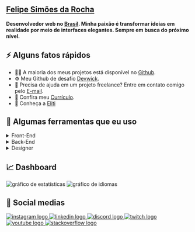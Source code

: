 <h2><a href="https://felipe-rocha.vercel.app/" target="_blank">Felipe Simões da Rocha</a></h2>

<p><strong>Desenvolvedor web no <a href="https://linkss.app/mufmO" target="_blank">Brasil</a>. Minha paixão é transformar ideias em realidade por meio de interfaces elegantes. Sempre em busca do próximo nível.</strong></p>

<h2>⚡ Alguns fatos rápidos</h2>
<div align="left">
    <ul>
        <li>👨‍💻 A maioria dos meus projetos está disponível no <a href="https://github.com/FelipeSimoesDaRocha?tab=repositories" target="_blank">Github</a>.</li>
        <li>⚙️ Meu Github de desafio <a href="https://github.com/orgs/WarwickBr1" target="_blank">Devwick</a>.</li>
        <li>💼 Precisa de ajuda em um projeto freelance? Entre em contato comigo pelo <a href="mailto:Felipe.SimoesDaRocha@Gmail.com" target="_blank">E-mail</a>.</li>
        <li>📙 Confira meu <a href="https://raw.githubusercontent.com/FelipeSimoesDaRocha/FelipeSimoesDaRocha/20afd8addb05fef498b106cf5ccfed7d3c7369f2/curriculo%5BPDF%5D.pdf" target="_blank">Currículo</a>.</li>
        <li>🚀 Conheça a <a href="https://www.instagram.com/escolaeliti/" target="_blank">Eliti</a></li>
    </ul>
</div>
<h2>🚀 Algumas ferramentas que eu uso</h2>
<div>
  <details align="left">
    <summary>Front-End</summary>
      <img src="https://raw.githubusercontent.com/devicons/devicon/master/icons/nextjs/nextjs-original.svg" alt="next-js" width="25" height="25" />
      <img src="https://raw.githubusercontent.com/devicons/devicon/master/icons/react/react-original-wordmark.svg" alt="react" width="25" height="25" />
      <img src="https://raw.githubusercontent.com/devicons/devicon/master/icons/typescript/typescript-original.svg" alt="typescript" width="25" height="25" />
  </details>
  <details>
    <summary>Back-End</summary>
      <img src="https://raw.githubusercontent.com/devicons/devicon/master/icons/heroku/heroku-plain.svg" alt="heroku" width="25" height="25" />
      <img src="https://www.vectorlogo.zone/logos/google_cloud/google_cloud-icon.svg" alt="gcp" width="25" height="25" />
      <img src="https://raw.githubusercontent.com/devicons/devicon/master/icons/docker/docker-original.svg" alt="Docker" width="25" height="25" />
  </details>
  <details>
    <summary>Designer</summary>
      <img src="https://raw.githubusercontent.com/devicons/devicon/master/icons/figma/figma-original.svg" alt="Figma" width="25" height="25" />
      <img src="https://raw.githubusercontent.com/devicons/devicon/master/icons/photoshop/photoshop-plain.svg" alt="Photoshop" width="25" height="25" />
      <img src="https://raw.githubusercontent.com/devicons/devicon/master/icons/illustrator/illustrator-plain.svg" alt="Illustrator" width="25" height="25" />
  </details>
</div>
<h2>📈 Dashboard</h2>
<div align="left"> 
   <img src="https://github-readme-stats.vercel.app/api?hide_title=true&hide_rank=false&show_icons=true&include_all_commits=false&count_private=true&disable_animations=false&theme=github_dark&locale=pt-br&hide_border=false&username=FelipeSimoesDaRocha" height="150" alt="gráfico de estatísticas"/>
  <img src="https://github-readme-stats.vercel.app/api/top-langs?locale=pt-br&hide_title=false&layout=compact&card_width=320&langs_count=5&theme=github_dark&hide_border=false&username=FelipeSimoesDaRocha" height="150" alt="gráfico de idiomas" />
</div>
<h2>📱 Social medias</h2> 
<div align="left">
  <a href="https://www.instagram.com/fe_br1/" target="_blank">
    <img src="https://raw.githubusercontent.com/maurodesouza/profile-readme-generator/master/src/assets/icons/social/instagram/default.svg" width="44" height="32" alt="instagram logo"  />
  </a>
  <a href="https://www.linkedin.com/in/felipe-sim%C3%B5es-da-rocha/" target="_blank">
    <img src="https://raw.githubusercontent.com/maurodesouza/profile-readme-generator/master/src/assets/icons/social/linkedin/default.svg" width="44" height="32" alt="linkedin logo"  />
  </a>
  <a href="https://discord.com/invite/YFpCswADvF" target="_blank">
    <img src="https://raw.githubusercontent.com/maurodesouza/profile-readme-generator/master/src/assets/icons/social/discord/default.svg" width="44" height="32" alt="discord logo"  />
  </a>
  <a href="https://www.twitch.tv/felisoft" target="_blank">      
    <img src="https://raw.githubusercontent.com/maurodesouza/profile-readme-generator/master/src/assets/icons/social/twitch/default.svg" width="44" height="32" alt="twitch logo"  />
  </a>
  <a href="https://www.youtube.com/channel/UCZHg42bcGOziqLRlGldjJpA" target="_blank">
    <img src="https://raw.githubusercontent.com/maurodesouza/profile-readme-generator/master/src/assets/icons/social/youtube/default.svg" width="44" height="32" alt="youtube logo"  />
  </a>
  <a href="https://stackoverflow.com/users/21069353/felipe-sim%c3%b5es-da-rocha" target="_blank">
    <img src="https://raw.githubusercontent.com/maurodesouza/profile-readme-generator/master/src/assets/icons/social/stackoverflow/default.svg" width="44" height="32" alt="stackoverflow logo"  />
  </a>      
</div>
